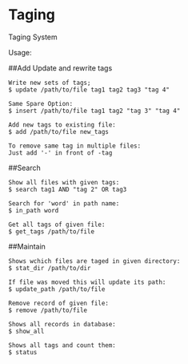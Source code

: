 # Taging
Taging System

Usage:
    
##Add Update and rewrite tags

    Write new sets of tags;
    $ update /path/to/file tag1 tag2 tag3 "tag 4"

    Same Spare Option:
    $ insert /path/to/file tag1 tag2 "tag 3" "tag 4"
    
    Add new tags to existing file:
    $ add /path/to/file new_tags

    To remove same tag in multiple files:
    Just add '-' in front of -tag
    
    
##Search

    Show all files with given tags:
    $ search tag1 AND "tag 2" OR tag3
    
    Search for 'word' in path name:
    $ in_path word 

    Get all tags of given file:
    $ get_tags /path/to/file


##Maintain

    Shows wchich files are taged in given directory:
    $ stat_dir /path/to/dir
    
    If file was moved this will update its path:
    $ update_path /path/to/file

    Remove record of given file:
    $ remove /path/to/file
    
    Shows all records in database:
    $ show_all

    Shows all tags and count them:
    $ status

